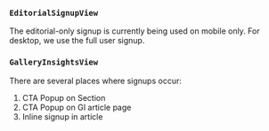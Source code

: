 ### `EditorialSignupView`

The editorial-only signup is currently being used on mobile only. For desktop, we use the full user signup.

### `GalleryInsightsView`

There are several places where signups occur:
1. CTA Popup on Section
2. CTA Popup on GI article page
3. Inline signup in article
